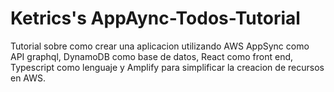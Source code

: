 # Ketrics's AppAync-Todos-Tutorial

Tutorial sobre como crear una aplicacion utilizando AWS AppSync como API graphql, DynamoDB como base de datos, React como front end, Typescript como lenguaje y Amplify para simplificar la creacion de recursos en AWS.
